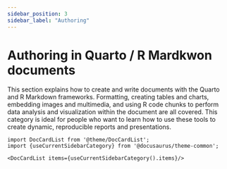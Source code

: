 ```yaml
---
sidebar_position: 3
sidebar_label: "Authoring"
---
```


# Authoring in Quarto / R Mardkwon documents

This section explains how to create and write documents with the Quarto and R Markdown frameworks. Formatting, creating tables and charts, embedding images and multimedia, and using R code chunks to perform data analysis and visualization within the document are all covered. This category is ideal for people who want to learn how to use these tools to create dynamic, reproducible reports and presentations.

```mdx-code-block
import DocCardList from '@theme/DocCardList';
import {useCurrentSidebarCategory} from '@docusaurus/theme-common';

<DocCardList items={useCurrentSidebarCategory().items}/>
```
